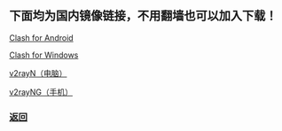 ## 下面均为国内镜像链接，不用翻墙也可以加入下载！

[Clash for Android](https://hub.nuaa.cf/Kr328/ClashForAndroid/releases) 

[Clash for Windows](https://hub.nuaa.cf/Fndroid/clash_for_windows_pkg/releases) 

[v2rayN（电脑）](https://hub.nuaa.cf/2dust/v2rayN/releases) 

[v2rayNG（手机）](https://hub.nuaa.cf/2dust/v2rayNG/releases)

### [返回](https://miku39sukida.github.io/fqrj)
